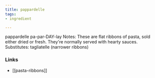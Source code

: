 ```yaml
---
title: pappardelle
tags:
- ingredient

---
```

pappardelle pa-par-DAY-lay Notes: These are flat ribbons of pasta, sold either dried or fresh. They're normally served with hearty sauces. Substitutes: tagliatelle (narrower ribbons)

### Links

* [[pasta-ribbons]]
